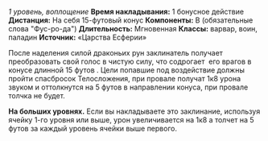 *1 уровень, воплощение*
**Время накладывания:** 1 бонусное действие
**Дистанция:** На себя 15-футовый конус
**Компоненты:** В (обязательные слова "Фус-ро-да")
**Длительность:** Мгновенная
**Классы:** варвар, воин, паладин
**Источник:** «Царства Есферии»

После наделения силой драконьих рун заклинатель получает преобразовать свой голос в чистую силу, что содрогает  его врагов в конусе длинной 15 футов . Цели попавшие под воздействие должны пройти спасбросок Телосложения, при провале получат 1к8 урона звуком и оттолкнутся на 5 футов в направлении конуса, при провале толчка не будет.  

**На больших уровнях.** Если вы накладываете это заклинание, используя ячейку 1-го уровня или выше, урон увеличивается на 1к8 а толчет на 5 футов за каждый уровень ячейки выше первого.